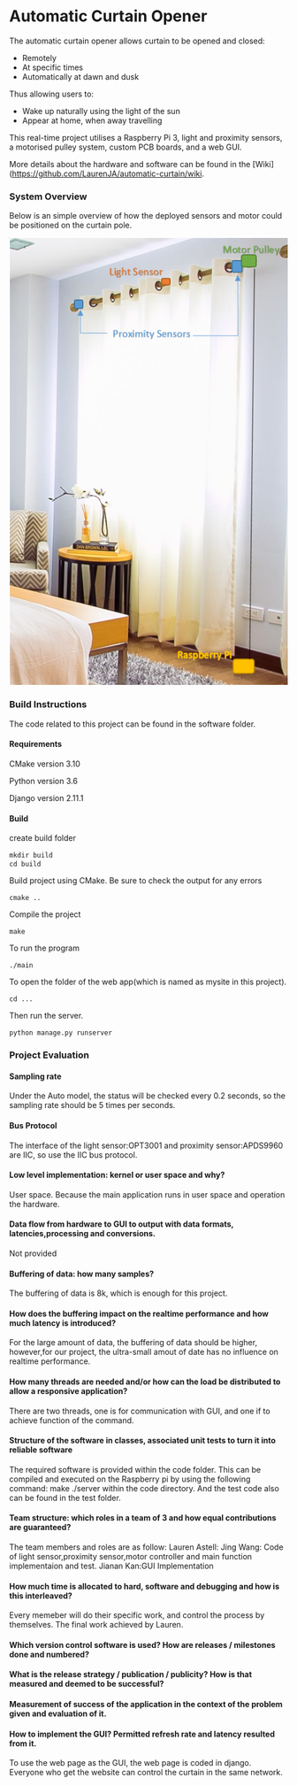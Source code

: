 # Automatic Curtain Opener

The automatic curtain opener allows curtain to be opened and closed: 
* Remotely 
* At specific times 
* Automatically at dawn and dusk 

Thus allowing users to:
* Wake up naturally using the light of the sun 
* Appear at home, when away travelling

This real-time project utilises a Raspberry Pi 3, light and proximity sensors, a motorised pulley system, custom PCB boards, and a web GUI. 

More details about the hardware and software can be found in the [Wiki](https://github.com/LaurenJA/automatic-curtain/wiki.

### System Overview 

Below is an simple overview of how the deployed sensors and motor could be positioned on the curtain pole. 

![alt tag](image/system-overview.png)

### Build Instructions 

The code related to this project can be found in the software folder.

#### Requirements 
CMake version 3.10 

Python version 3.6

Django version 2.11.1

#### Build 
create build folder 
```
mkdir build 
cd build 
```

Build project using CMake. Be sure to check the output for any errors 
```
cmake .. 
```

Compile the project 
``` 
make
```

To run the program
``` 
./main 
```

To open the folder of the web app(which is named as mysite in this project).
```
cd ...
```

Then run the server.
```
python manage.py runserver
```

### Project Evaluation

#### Sampling rate
Under the Auto model, the status will be checked every 0.2 seconds, so the sampling rate should be 5 times per seconds.
#### Bus Protocol
The interface of the light sensor:OPT3001 and proximity sensor:APDS9960 are IIC, so use the IIC bus protocol.
#### Low level implementation: kernel or user space and why?
User space. Because the main application runs in user space and operation the hardware.
#### Data flow from hardware to GUI to output with data formats, latencies,processing and conversions.
Not provided
#### Buffering of data: how many samples?
The buffering of data is 8k, which is enough for this project.
#### How does the buffering impact on the realtime performance and how much latency is introduced?
For the large amount of data, the buffering of data should be higher, however,for our project, the ultra-small amout of date has no influence on realtime performance.
#### How many threads are needed and/or how can the load be distributed to allow a responsive application?
There are two threads, one is for communication with GUI, and one if to achieve function of the command.
#### Structure of the software in classes, associated unit tests to turn it into reliable software
The required software is provided within the code folder. This can be compiled and executed on the Raspberry pi by using the following command: make ./server within the code directory. And the test code also can be found in the test folder.
#### Team structure: which roles in a team of 3 and how equal contributions are guaranteed?
The team members and roles are as follow:
Lauren Astell:
Jing Wang: Code of light sensor,proximity sensor,motor controller and main function implementaion and test.
Jianan Kan:GUI Implementation
#### How much time is allocated to hard, software and debugging and how is this interleaved?
Every memeber will do their specific work, and control the process by themselves. The final work achieved by Lauren.
#### Which version control software is used? How are releases / milestones done and numbered?

#### What is the release strategy / publication / publicity? How is that measured and deemed to be successful?

####  Measurement of success of the application in the context of the problem given and evaluation of it.

#### How to implement the GUI? Permitted refresh rate and latency resulted from it.
To use the web page as the GUI, the web page is coded in django. Everyone who get the website can control the curtain in the same network.
